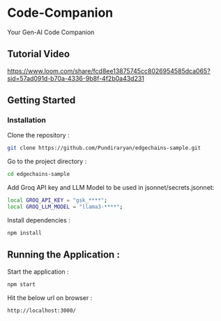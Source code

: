 
# Code-Companion

Your Gen-AI Code Companion
 


## Tutorial Video

https://www.loom.com/share/fcd8ee13875745cc8026954585dca065?sid=57ad091d-b70a-4336-9b8f-4f2b0a43d231



## Getting Started



### Installation
Clone the repository :

```bash
git clone https://github.com/Pundiraryan/edgechains-sample.git
```

Go to the project directory :

```bash
cd edgechains-sample
```

Add Groq API key and LLM Model to be used in jsonnet/secrets.jsonnet:

```bash
local GROQ_API_KEY = "gsk_****";
local GROQ_LLM_MODEL = "llama3-****";
```


Install dependencies :

```bash
npm install
```




##   Running the Application : 

Start the application :

```bash
npm start
```
Hit the below url on browser :

```bash
http://localhost:3000/
``` 

